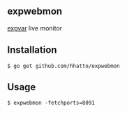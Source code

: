 ## expwebmon
[expvar](https://golang.org/pkg/expvar/) live monitor

## Installation
```
$ go get github.com/hhatto/expwebmon
```

## Usage
```
$ expwebmon -fetchports=8091
```
